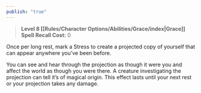 ```yaml
---
publish: "true"
---
```

> **Level 8 [[Rules/Character Options/Abilities/Grace/index|Grace]] Spell**
> **Recall Cost:** 0

Once per long rest, mark a Stress to create a projected copy of yourself that can appear anywhere you’ve been before.

You can see and hear through the projection as though it were you and affect the world as though you were there. A creature investigating the projection can tell it’s of magical origin. This effect lasts until your next rest or your projection takes any damage.
